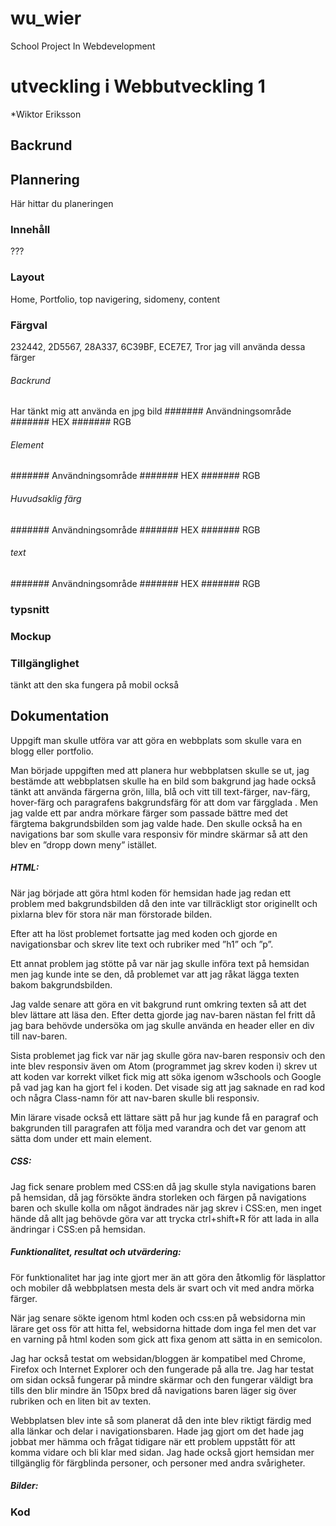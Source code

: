 # wu_wier
School Project In Webdevelopment

# utveckling i Webbutveckling 1
*Wiktor Eriksson

## Backrund

## Plannering
Här hittar du planeringen
### Innehåll
???
### Layout
Home,
Portfolio,
top navigering,
sidomeny,
content


### Färgval
232442,
2D5567,
28A337,
6C39BF,
ECE7E7,
Tror jag vill använda dessa färger
###### Backrund
Har tänkt mig att använda en jpg bild
####### Användningsområde
####### HEX
####### RGB

###### Element
####### Användningsområde
####### HEX
####### RGB

###### Huvudsaklig färg
####### Användningsområde
####### HEX
####### RGB

###### text
####### Användningsområde
####### HEX
####### RGB
### typsnitt
### Mockup
### Tillgänglighet
tänkt att den ska fungera på mobil också
## Dokumentation


Uppgift man skulle utföra var att göra en webbplats som skulle vara en blogg eller portfolio.

Man började uppgiften med att planera hur webbplatsen skulle se ut, jag bestämde att webbplatsen skulle ha en bild som bakgrund jag hade också tänkt att använda färgerna grön, lilla, blå och vitt till text-färger, nav-färg, hover-färg och paragrafens bakgrundsfärg för att dom var färgglada . Men jag valde ett par andra mörkare färger som passade bättre med det färgtema bakgrundsbilden som jag valde hade. Den skulle också ha en navigations bar som skulle vara responsiv för mindre skärmar så att den blev en ”dropp down meny” istället.

##### HTML:
När jag började att göra html koden för hemsidan hade jag redan ett problem med bakgrundsbilden då den inte var tillräckligt stor originellt och pixlarna blev för stora när man förstorade bilden.

Efter att ha löst problemet fortsatte jag med koden och gjorde en navigationsbar och skrev lite text och rubriker med ”h1” och ”p”. 

Ett annat problem jag stötte på var när jag skulle införa text på hemsidan men jag kunde inte se den, då problemet var att jag råkat lägga texten bakom bakgrundsbilden.

Jag valde senare att göra en vit bakgrund runt omkring texten så att det blev lättare att läsa den.
Efter detta gjorde jag nav-baren nästan fel fritt då jag bara behövde undersöka om jag skulle använda en header eller en div till nav-baren.

Sista problemet jag fick var när jag skulle göra nav-baren responsiv och den inte blev responsiv även om Atom (programmet jag skrev koden i) skrev ut att koden var korrekt vilket fick mig att söka igenom w3schools och Google på vad jag kan ha gjort fel i koden. Det visade sig att jag saknade en rad kod och några Class-namn för att nav-baren skulle bli responsiv.

Min lärare visade också ett lättare sätt på hur jag kunde få en paragraf och bakgrunden till paragrafen att följa med varandra och det var genom att sätta dom under ett main element.

##### CSS:
Jag fick senare problem med CSS:en då jag skulle styla navigations baren på hemsidan, då jag försökte ändra storleken och färgen på navigations baren och skulle kolla om något ändrades när jag skrev i CSS:en, men inget hände då allt jag behövde göra var att trycka ctrl+shift+R för att lada in alla ändringar i CSS:en på hemsidan.

##### Funktionalitet, resultat och  utvärdering:

För funktionalitet har jag inte gjort mer än att göra den åtkomlig för läsplattor och mobiler då webbplatsen mesta dels är svart och vit med andra mörka färger.

När jag senare sökte igenom html koden och css:en på websidorna min lärare get oss för att hitta fel, websidorna hittade dom inga fel men det var en varning på html koden som gick att fixa genom att sätta in en semicolon.

Jag har också testat om websidan/bloggen är kompatibel med Chrome, Firefox och Internet Explorer och den fungerade på alla tre. 
Jag har testat om sidan också fungerar på mindre skärmar och den fungerar väldigt bra tills den blir mindre än 150px bred då navigations baren läger sig över rubriken och en liten bit av texten.

Webbplatsen blev inte så som planerat då den inte blev riktigt färdig med alla länkar och delar i navigationsbaren. Hade jag gjort om det hade jag jobbat mer hämma och frågat tidigare när ett problem uppstått för att komma vidare och bli klar med sidan. Jag hade också gjort hemsidan mer tillgänglig för färgblinda personer, och personer med andra svårigheter.

##### Bilder:


### Kod
```html
